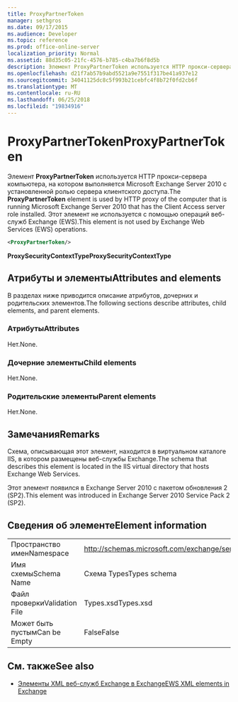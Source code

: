 ```yaml
---
title: ProxyPartnerToken
manager: sethgros
ms.date: 09/17/2015
ms.audience: Developer
ms.topic: reference
ms.prod: office-online-server
localization_priority: Normal
ms.assetid: 88d35c05-21fc-4576-b785-c4ba7b6f8d5b
description: Элемент ProxyPartnerToken используется HTTP прокси-сервера компьютера, на котором выполняется Microsoft Exchange Server 2010 с установленной ролью сервера клиентского доступа. Этот элемент не используется с помощью операций веб-служб Exchange (EWS).
ms.openlocfilehash: d21f7ab57b9abd5521a9e7551f317be41a937e12
ms.sourcegitcommit: 34041125dc8c5f993b21cebfc4f8b72f0fd2cb6f
ms.translationtype: MT
ms.contentlocale: ru-RU
ms.lasthandoff: 06/25/2018
ms.locfileid: "19834916"
---
```

# <a name="proxypartnertoken"></a><span data-ttu-id="a6544-104">ProxyPartnerToken</span><span class="sxs-lookup"><span data-stu-id="a6544-104">ProxyPartnerToken</span></span>

<span data-ttu-id="a6544-105">Элемент **ProxyPartnerToken** используется HTTP прокси-сервера компьютера, на котором выполняется Microsoft Exchange Server 2010 с установленной ролью сервера клиентского доступа.</span><span class="sxs-lookup"><span data-stu-id="a6544-105">The **ProxyPartnerToken** element is used by HTTP proxy of the computer that is running Microsoft Exchange Server 2010 that has the Client Access server role installed.</span></span> <span data-ttu-id="a6544-106">Этот элемент не используется с помощью операций веб-служб Exchange (EWS).</span><span class="sxs-lookup"><span data-stu-id="a6544-106">This element is not used by Exchange Web Services (EWS) operations.</span></span> 
  
```XML
<ProxyPartnerToken/>
```

 <span data-ttu-id="a6544-107">**ProxySecurityContextType**</span><span class="sxs-lookup"><span data-stu-id="a6544-107">**ProxySecurityContextType**</span></span>
## <a name="attributes-and-elements"></a><span data-ttu-id="a6544-108">Атрибуты и элементы</span><span class="sxs-lookup"><span data-stu-id="a6544-108">Attributes and elements</span></span>

<span data-ttu-id="a6544-109">В разделах ниже приводится описание атрибутов, дочерних и родительских элементов.</span><span class="sxs-lookup"><span data-stu-id="a6544-109">The following sections describe attributes, child elements, and parent elements.</span></span>
  
### <a name="attributes"></a><span data-ttu-id="a6544-110">Атрибуты</span><span class="sxs-lookup"><span data-stu-id="a6544-110">Attributes</span></span>

<span data-ttu-id="a6544-111">Нет.</span><span class="sxs-lookup"><span data-stu-id="a6544-111">None.</span></span>
  
### <a name="child-elements"></a><span data-ttu-id="a6544-112">Дочерние элементы</span><span class="sxs-lookup"><span data-stu-id="a6544-112">Child elements</span></span>

<span data-ttu-id="a6544-113">Нет.</span><span class="sxs-lookup"><span data-stu-id="a6544-113">None.</span></span>
  
### <a name="parent-elements"></a><span data-ttu-id="a6544-114">Родительские элементы</span><span class="sxs-lookup"><span data-stu-id="a6544-114">Parent elements</span></span>

<span data-ttu-id="a6544-115">Нет.</span><span class="sxs-lookup"><span data-stu-id="a6544-115">None.</span></span>
  
## <a name="remarks"></a><span data-ttu-id="a6544-116">Замечания</span><span class="sxs-lookup"><span data-stu-id="a6544-116">Remarks</span></span>

<span data-ttu-id="a6544-117">Схема, описывающая этот элемент, находится в виртуальном каталоге IIS, в котором размещены веб-службы Exchange.</span><span class="sxs-lookup"><span data-stu-id="a6544-117">The schema that describes this element is located in the IIS virtual directory that hosts Exchange Web Services.</span></span>
  
<span data-ttu-id="a6544-118">Этот элемент появился в Exchange Server 2010 с пакетом обновления 2 (SP2).</span><span class="sxs-lookup"><span data-stu-id="a6544-118">This element was introduced in Exchange Server 2010 Service Pack 2 (SP2).</span></span>
  
## <a name="element-information"></a><span data-ttu-id="a6544-119">Сведения об элементе</span><span class="sxs-lookup"><span data-stu-id="a6544-119">Element information</span></span>

|||
|:-----|:-----|
|<span data-ttu-id="a6544-120">Пространство имен</span><span class="sxs-lookup"><span data-stu-id="a6544-120">Namespace</span></span>  <br/> |http://schemas.microsoft.com/exchange/services/2006/types  <br/> |
|<span data-ttu-id="a6544-121">Имя схемы</span><span class="sxs-lookup"><span data-stu-id="a6544-121">Schema Name</span></span>  <br/> |<span data-ttu-id="a6544-122">Схема Types</span><span class="sxs-lookup"><span data-stu-id="a6544-122">Types schema</span></span>  <br/> |
|<span data-ttu-id="a6544-123">Файл проверки</span><span class="sxs-lookup"><span data-stu-id="a6544-123">Validation File</span></span>  <br/> |<span data-ttu-id="a6544-124">Types.xsd</span><span class="sxs-lookup"><span data-stu-id="a6544-124">Types.xsd</span></span>  <br/> |
|<span data-ttu-id="a6544-125">Может быть пустым</span><span class="sxs-lookup"><span data-stu-id="a6544-125">Can be Empty</span></span>  <br/> |<span data-ttu-id="a6544-126">False</span><span class="sxs-lookup"><span data-stu-id="a6544-126">False</span></span>  <br/> |
   
## <a name="see-also"></a><span data-ttu-id="a6544-127">См. также</span><span class="sxs-lookup"><span data-stu-id="a6544-127">See also</span></span>



- [<span data-ttu-id="a6544-128">Элементы XML веб-служб Exchange в Exchange</span><span class="sxs-lookup"><span data-stu-id="a6544-128">EWS XML elements in Exchange</span></span>](ews-xml-elements-in-exchange.md)

